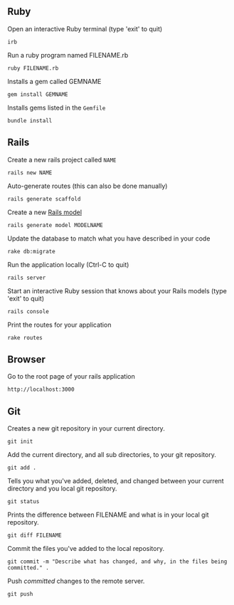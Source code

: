 ## Ruby

Open an interactive Ruby terminal (type 'exit' to quit)

    irb

Run a ruby program named FILENAME.rb

    ruby FILENAME.rb

Installs a gem called GEMNAME

    gem install GEMNAME

Installs gems listed in the `Gemfile`

    bundle install

## Rails

Create a new rails project called `NAME`

    rails new NAME
    
Auto-generate routes (this can also be done manually)

    rails generate scaffold

Create a new [Rails model](glossary#model)

    rails generate model MODELNAME

Update the database to match what you have described in your code

    rake db:migrate

Run the application locally (Ctrl-C to quit)

    rails server

Start an interactive Ruby session that knows about your Rails models (type 'exit' to quit)

    rails console

Print the routes for your application

    rake routes

## Browser

Go to the root page of your rails application

    http://localhost:3000

## Git

Creates a new git repository in your current directory.

    git init

Add the current directory, and all sub directories, to your git repository.

    git add .

Tells you what you've added, deleted, and changed between your current directory and you local git repository.

    git status

Prints the difference between FILENAME and what is in your local git repository.

    git diff FILENAME

Commit the files you've added to the local repository.

    git commit -m "Describe what has changed, and why, in the files being committed." .

Push *committed* changes to the remote server.

    git push
